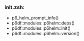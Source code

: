 ### init.zsh:
- p6_helm_prompt_info()
- p6df::modules::p6helm::deps()
- p6df::modules::p6helm::init()
- p6df::modules::p6helm::version()

